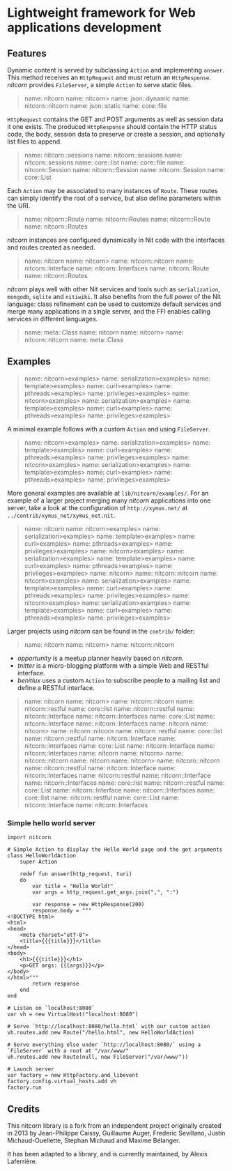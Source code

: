 # Lightweight framework for Web applications development

## Features

Dynamic content is served by subclassing `Action` and implementing `answer`.
This method receives an `HttpRequest` and must return an `HttpResponse`.
_nitcorn_ provides `FileServer`, a simple `Action` to serve static files.

> name: nitcorn
> name: nitcorn>
> name: json::dynamic
> name: nitcorn::nitcorn
> name: json::static
> name: core::file

`HttpRequest` contains the GET and POST arguments as well as session data it one exists.
The produced `HttpResponse` should contain the HTTP status code, the body,
session data to preserve or create a session, and optionally list files to append.

> name: nitcorn::sessions
> name: nitcorn::sessions
> name: nitcorn::sessions
> name: core::list
> name: core::file
> name: nitcorn::Session
> name: nitcorn::Session
> name: nitcorn::Session
> name: core::List

Each `Action` may be associated to many instances of `Route`.
These routes can simply identify the root of a service,
but also define parameters within the URI.

> name: nitcorn::Route
> name: nitcorn::Routes
> name: nitcorn::Route
> name: nitcorn::Routes

_nitcorn_ instances are configured dynamically in Nit code with the interfaces and routes created as needed.

> name: nitcorn
> name: nitcorn>
> name: nitcorn::nitcorn
> name: nitcorn::Interface
> name: nitcorn::Interfaces
> name: nitcorn::Route
> name: nitcorn::Routes

_nitcorn_ plays well with other Nit services and tools such as `serialization`, `mongodb`, `sqlite` and `nitiwiki`.
It also benefits from the full power of the Nit language:
class refinement can be used to customize default services and merge many applications in a single server,
and the FFI enables calling services in different languages.

> name: meta::Class
> name: nitcorn
> name: nitcorn>
> name: nitcorn::nitcorn
> name: meta::Class

## Examples

> name: nitcorn>examples>
> name: serialization>examples>
> name: template>examples>
> name: curl>examples>
> name: pthreads>examples>
> name: privileges>examples>
> name: nitcorn>examples>
> name: serialization>examples>
> name: template>examples>
> name: curl>examples>
> name: pthreads>examples>
> name: privileges>examples>

A minimal example follows with a custom `Action` and using `FileServer`.

> name: nitcorn>examples>
> name: serialization>examples>
> name: template>examples>
> name: curl>examples>
> name: pthreads>examples>
> name: privileges>examples>
> name: nitcorn>examples>
> name: serialization>examples>
> name: template>examples>
> name: curl>examples>
> name: pthreads>examples>
> name: privileges>examples>

More general examples are available at `lib/nitcorn/examples/`.
For an example of a larger project merging many _nitcorn_ applications into one server,
take a look at the configuration of `http://xymus.net/` at `../contrib/xymus_net/xymus_net.nit`.

> name: nitcorn
> name: nitcorn>examples>
> name: serialization>examples>
> name: template>examples>
> name: curl>examples>
> name: pthreads>examples>
> name: privileges>examples>
> name: nitcorn>examples>
> name: serialization>examples>
> name: template>examples>
> name: curl>examples>
> name: pthreads>examples>
> name: privileges>examples>
> name: nitcorn>
> name: nitcorn::nitcorn
> name: nitcorn>examples>
> name: serialization>examples>
> name: template>examples>
> name: curl>examples>
> name: pthreads>examples>
> name: privileges>examples>
> name: nitcorn>examples>
> name: serialization>examples>
> name: template>examples>
> name: curl>examples>
> name: pthreads>examples>
> name: privileges>examples>

Larger projects using _nitcorn_ can be found in the `contrib/` folder:

> name: nitcorn
> name: nitcorn>
> name: nitcorn::nitcorn

* _opportunity_ is a meetup planner heavily based on _nitcorn_.
* _tnitter_ is a micro-blogging platform with a simple Web and RESTful interface.
* _benitlux_ uses a custom `Action` to subscribe people to a mailing list and define a RESTful interface.

> name: nitcorn
> name: nitcorn>
> name: nitcorn::nitcorn
> name: nitcorn::restful
> name: core::list
> name: nitcorn::restful
> name: nitcorn::Interface
> name: nitcorn::Interfaces
> name: core::List
> name: nitcorn::Interface
> name: nitcorn::Interfaces
> name: nitcorn
> name: nitcorn>
> name: nitcorn::nitcorn
> name: nitcorn::restful
> name: core::list
> name: nitcorn::restful
> name: nitcorn::Interface
> name: nitcorn::Interfaces
> name: core::List
> name: nitcorn::Interface
> name: nitcorn::Interfaces
> name: nitcorn
> name: nitcorn>
> name: nitcorn::nitcorn
> name: nitcorn
> name: nitcorn>
> name: nitcorn::nitcorn
> name: nitcorn::restful
> name: nitcorn::Interface
> name: nitcorn::Interfaces
> name: nitcorn::restful
> name: nitcorn::Interface
> name: nitcorn::Interfaces
> name: core::list
> name: nitcorn::restful
> name: core::List
> name: nitcorn::Interface
> name: nitcorn::Interfaces
> name: core::list
> name: nitcorn::restful
> name: core::List
> name: nitcorn::Interface
> name: nitcorn::Interfaces

### Simple hello world server

~~~
import nitcorn

# Simple Action to display the Hello World page and the get arguments
class HelloWorldAction
	super Action

	redef fun answer(http_request, turi)
	do
		var title = "Hello World!"
		var args = http_request.get_args.join(",", ":")

		var response = new HttpResponse(200)
		response.body = """
<!DOCTYPE html>
<html>
<head>
	<meta charset="utf-8">
	<title>{{{title}}}</title>
</head>
<body>
	<h1>{{{title}}}</h1>
	<p>GET args: {{{args}}}</p>
</body>
</html>"""
		return response
	end
end

# Listen on `localhost:8080`
var vh = new VirtualHost("localhost:8080")

# Serve `http://localhost:8080/hello.html` with our custom action
vh.routes.add new Route("/hello.html", new HelloWorldAction)

# Serve everything else under `http://localhost:8080/` using a `FileServer` with a root at "/var/www/"
vh.routes.add new Route(null, new FileServer("/var/www/"))

# Launch server
var factory = new HttpFactory.and_libevent
factory.config.virtual_hosts.add vh
factory.run
~~~

## Credits

This nitcorn library is a fork from an independent project originally created in 2013 by
Jean-Philippe Caissy, Guillaume Auger, Frederic Sevillano, Justin Michaud-Ouellette,
Stephan Michaud and Maxime Bélanger.

It has been adapted to a library, and is currently maintained, by Alexis Laferrière.

